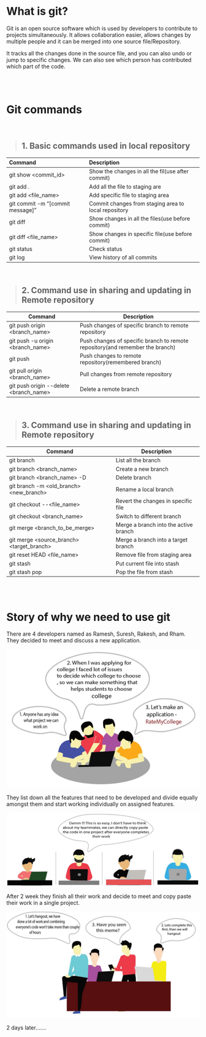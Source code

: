 # **What is git?**
Git is an open source software which is used by developers to contribute to projects simultaneously. It allows collaboration easier, allows changes by multiple people and it can be merged into one source file/Repository.

It tracks all the changes done in the source file, and you can also undo or jump to specific changes. We can also see which person has contributed which part of the code.

<br />
<br />

# **Git commands**
<br />

> ## 1. Basic commands used in local repository

|**Command**                        |**Description**                                        |
|:----------------------------------|:------------------------------------------------------|
|git show <commit_id>               |Show the changes in all the fil(use after commit)      |
|git add .                          |Add all the file to staging are                        |
|git add <file_name>                |Add specific file to staging area                      |
|git commit -m “[commit message]”   |Commit changes from staging area to local repository   |
|git diff                           |Show changes in all the files(use before commit)       |
|git diff <file_name>               |Show changes in specific file(use before commit)       |
|git status                         |Check status                                           |
|git log                            |View history of all commits                            |

<br />


> ## 2. Command use in sharing and updating in Remote repository

| **Command**                            | **Description**                                                               |
|----------------------------------------|-------------------------------------------------------------------------------|
| git push origin <branch_name>          | Push changes of specific branch to remote repository                          |
| git push -u origin <branch_name>       | Push changes of specific branch to remote repository(and remember the branch) |
| git push                               | Push changes to remote repository(remembered branch)                          |
| git pull origin <branch_name>          | Pull changes from remote repository                                           |
| git push origin --delete <branch_name> | Delete a remote branch                                                        |

<br />
  
> ## 3. Command use in sharing and updating in Remote repository

| **Command**                               | **Description**                       |
|-------------------------------------------|---------------------------------------|
| git branch                                | List all the branch                   |
| git branch <branch_name>                  | Create a new branch                   |
| git branch <branch_name> -D               | Delete branch                         |
| git branch -m <old_branch> <new_branch>   | Rename a local branch                 |
| git checkout --<file_name>                | Revert the changes in specific file   |
| git checkout <branch_name>                | Switch to different branch            |
| git merge <branch_to_be_merge>            | Merge a branch into the active branch |
| git merge <source_branch> <target_branch> | Merge a branch into a target branch   |
| git reset HEAD <file_name>                | Remove file from staging area         |
| git stash                                 | Put current file into stash           |
| git stash pop                             | Pop the file from stash               |

<br/>
<br/>

# **Story of why we need to use git**
There are 4 developers named as Ramesh, Suresh, Rakesh, and Rham. They decided to meet and discuss a new application.

![image](./image/1.jpg)

They list down all the features that need to be developed and divide equally amongst them and start working individually on assigned features.

![image](./image/2.jpg)

After 2 week they finish all their work and decide to meet and copy paste their work in a single project.

![image](./image/3.jpg)

2 days later.......



